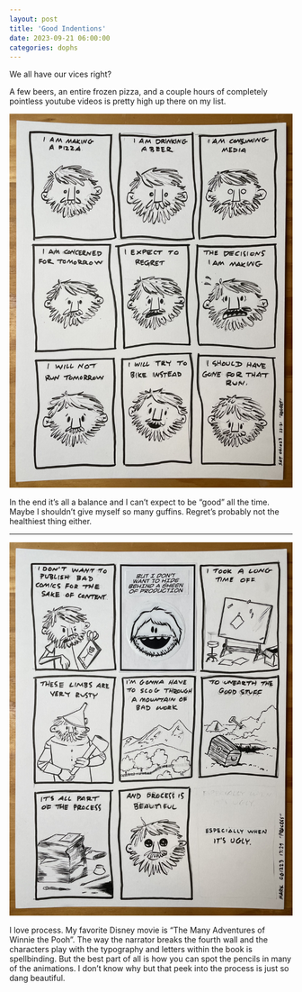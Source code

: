```yaml
---
layout: post
title: 'Good Indentions'
date: 2023-09-21 06:00:00
categories: dophs
---
```


We all have our vices right?

A few beers, an entire frozen pizza, and a couple hours of completely pointless youtube videos is pretty high up there on my list.

![](../../images/230921-1.jpg)

In the end it’s all a balance and I can’t expect to be “good” all the time. Maybe I shouldn’t give myself so many guffins. Regret’s probably not the healthiest thing either.

---

![](../../images/230921-2.jpg)

I love process. My favorite Disney movie is “The Many Adventures of Winnie the Pooh”. The way the narrator breaks the fourth wall and the characters play with the typography and letters within the book is spellbinding. But the best part of all is how you can spot the pencils in many of the animations. I don’t know why but that peek into the process is just so dang beautiful.
